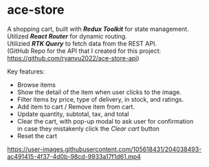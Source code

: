 # ace-store

A shopping cart, built with **_Redux Toolkit_** for state management.  
Utilized **_React Router_** for dynamic routing.  
Utilizied **_RTK Query_** to fetch data from the REST API.  
(GitHub Repo for the API that I created for this project: https://github.com/ryanvu2022/ace-store-api)

Key features:

- Browse items
- Show the detail of the item when user clicks to the image.
- Filter items by price, type of delivery, in stock, and ratings.
- Add item to cart / Remove item from cart.
- Update quantity, subtotal, tax, and total
- Clear the cart, with pop-up modal to ask user for confirmation  
  in case they mistakenly click the _Clear cart_ button
- Reset the cart



https://user-images.githubusercontent.com/105618431/204038493-ac491415-4f37-4d0b-98cd-9933a17f1d61.mp4

